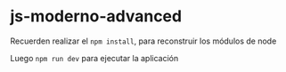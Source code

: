 # js-moderno-advanced

Recuerden realizar el ```npm install```, para reconstruir los módulos de node

Luego ```npm run dev``` para ejecutar la aplicación